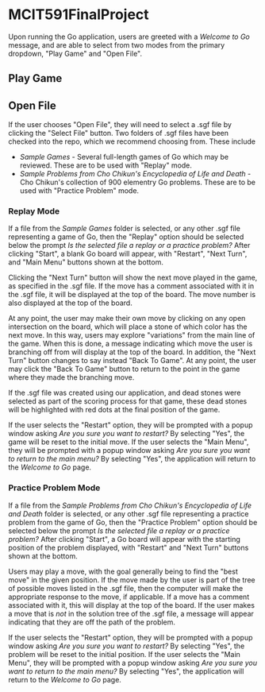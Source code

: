 # MCIT591FinalProject

Upon running the Go application, users are greeted with a _Welcome to Go_ message, and are able to select from two modes from the primary dropdown, "Play Game" and "Open File".

## Play Game

## Open File
If the user chooses "Open File", they will need to select a .sgf file by clicking the "Select File" button. Two folders of .sgf files have been checked into the repo, which we recommend choosing from. These include
* _Sample Games_ - Several full-length games of Go which may be reviewed. These are to be used with "Replay" mode.
* _Sample Problems from Cho Chikun's Encyclopedia of Life and Death_ - Cho Chikun's collection of 900 elementry Go problems. These are to be used with "Practice Problem" mode.

### Replay Mode
If a file from the _Sample Games_ folder is selected, or any other .sgf file representing a game of Go, then the "Replay" option should be selected below the prompt _Is the selected file a replay or a practice problem?_ After clicking "Start", a blank Go board will appear, with "Restart", "Next Turn", and "Main Menu" buttons shown at the bottom.

Clicking the "Next Turn" button will show the next move played in the game, as specified in the .sgf file. If the move has a comment associated with it in the .sgf file, it will be displayed at the top of the board. The move number is also displayed at the top of the board.

At any point, the user may make their own move by clicking on any open intersection on the board, which will place a stone of which color has the next move. In this way, users may explore "variations" from the main line of the game. When this is done, a message indicating which move the user is branching off from will display at the top of the board. In addition, the "Next Turn" button changes to say instead "Back To Game". At any point, the user may click the "Back To Game" button to return to the point in the game where they made the branching move.

If the .sgf file was created using our application, and dead stones were selected as part of the scoring process for that game, these dead stones will be highlighted with red dots at the final position of the game.

If the user selects the "Restart" option, they will be prompted with a popup window asking _Are you sure you want to restart?_ By selecting "Yes", the game will be reset to the initial move. If the user selects the "Main Menu", they will be prompted with a popup window asking _Are you sure you want to return to the main menu?_ By selecting "Yes", the application will return to the _Welcome to Go_ page.

### Practice Problem Mode
If a file from the _Sample Problems from Cho Chikun's Encyclopedia of Life and Death_ folder is selected, or any other .sgf file representing a practice problem from the game of Go, then the "Practice Problem" option should be selected below the prompt _Is the selected file a replay or a practice problem?_ After clicking "Start", a Go board will appear with the starting position of the problem displayed, with "Restart" and "Next Turn" buttons shown at the bottom.

Users may play a move, with the goal generally being to find the "best move" in the given position. If the move made by the user is part of the tree of possible moves listed in the .sgf file, then the computer will make the appropriate response to the move, if applicable. If a move has a comment associated with it, this will display at the top of the board. If the user makes a move that is _not_ in the solution tree of the .sgf file, a message will appear indicating that they are off the path of the problem.

If the user selects the "Restart" option, they will be prompted with a popup window asking _Are you sure you want to restart?_ By selecting "Yes", the problem will be reset to the initial position. If the user selects the "Main Menu", they will be prompted with a popup window asking _Are you sure you want to return to the main menu?_ By selecting "Yes", the application will return to the _Welcome to Go_ page.